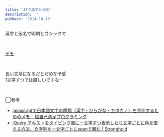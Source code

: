 ```yaml
---
title: 'JSで漢字と仮名'
description: ''
pubDate: '2014-10-18'
---
```


<p>漢字と仮名で明朝とゴシックで</p>
<p>&nbsp;</p>
<p><a href="https://archive.yuheijotaki.com/demo/kanji_kana/">デモ</a></p>
<p>&nbsp;</p>
<p>長い文章になるだとだめな予感<br>
1文字ずつでは厳しいですなー</p>
<p>&nbsp;</p>
<p>◯参考</p>
<ul>
<li><a href="http://d.hatena.ne.jp/favril/20090514/1242280476">javascriptで日本語文字の種類（漢字・ひらがな・カタカナ）を判別するためのメモ – 超自己満足プログラミング</a></li>
<li><a href="http://zxcvbnmnbvcxz.com/txtspan/">jQuery テキストをタイピング風に一文字ずつ表示したり文字ごとに色を変える方法。文字列を一文字ごとにspanで囲む | Stronghold</a></li>
</ul>
